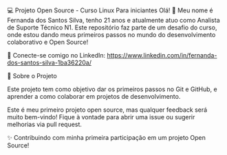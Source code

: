 💻 Projeto Open Source - Curso Linux Para iniciantes
Olá! 👋
Meu nome é Fernanda dos Santos Silva, tenho 21 anos e atualmente atuo como Analista de Suporte Técnico N1. Este repositório faz parte de um desafio do curso, onde estou dando meus primeiros passos no mundo do desenvolvimento colaborativo e Open Source!

🔗 Conecte-se comigo no LinkedIn: https://www.linkedin.com/in/fernanda-dos-santos-silva-1ba36220a/

🧠 Sobre o Projeto

Este projeto tem como objetivo dar os primeiros passos no Git e GitHub, e aprender a como colaborar em projetos de desenvolvimento.

Este é meu primeiro projeto open source, mas qualquer feedback será muito bem-vindo! Fique à vontade para abrir uma issue ou sugerir melhorias via pull request.

✨ Contribuindo com minha primeira participação em um projeto Open Source!